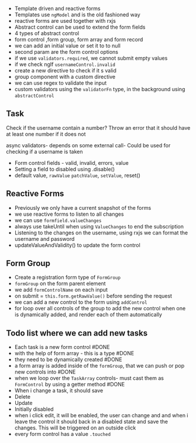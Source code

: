 - Template driven and reactive forms
- Templates use `ngModel` and is the old fashioned way
- reactive forms are used together with rxjs
- Abstract control can be used to extend the form fields
- 4 types of abstract control
- form control ,form group, form array and form record
- we can add an initial value or set it to to null
- second param are the form control options
- if we use `validators.required`, we cannot submit empty values
- if we check ngIf `usernameControl.invalid`
- create a new directive to check if it s valid
- group component with a custom directive
- we can use regex to validate the input
- custom validators using the `validatorFn` type, in the background using `abstractControl`

## Task
Check if the username contain a number?
Throw an error that it should have at least one number if it does not


async validators- depends on some external call- Could be used for checking if a username is taken

- Form control fields - valid, invalid, errors, value
- Setting a field to disabled using .disable()
- default value, `rawValue` `patchValue`, `setValue`, reset()

## Reactive Forms
- Previously we only have a current snapshot of the forms
- we use reactive forms to listen to all changes
- we can use `formfield.valueChanges`
- always use takeUntil when using `ValueChanges` to end the subscription
- Listening to the changes on the username, using rxjs we can format the username and password
- updateValueAndValidity() to update the form control

## Form Group

- Create a registration form type of `FormGroup`
- `formGroup` on the form parent element
- we add `formControlName` on each input
- on submit = `this.form.getRawValue()` before sending the request
- we can add a new control to the form using `addControl`
- for loop over all controls of the group to add the new control when one is dynamically added, and render each of them automatically

## Todo list where we can add new tasks
- Each task is a new form control #DONE 
- with the help of form array - this is a type #DONE 
- they need to be dynamically created #DONE 
- a form array is added inside of the `formGroup`, that we can push or pop new controls into #DONE 
- when we loop over the `TaskArray` controls- must cast them as `FormControl` by using a getter method #DONE 
- When i change a task, it should save
- Delete
- Update
- Initially disabled
- when i click edit, it will be enabled, the user can change and and when i leave the control it should back in a disabled state and save the changes. This will be triggered on an outside click
- every form control has a value `.touched`